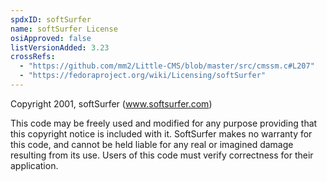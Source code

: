 ```yaml
---
spdxID: softSurfer
name: softSurfer License
osiApproved: false
listVersionAdded: 3.23
crossRefs: 
  - "https://github.com/mm2/Little-CMS/blob/master/src/cmssm.c#L207"
  - "https://fedoraproject.org/wiki/Licensing/softSurfer"
---
```


Copyright 2001, softSurfer (www.softsurfer.com)

This code may be freely used and modified for any purpose providing that this copyright notice is included with it. SoftSurfer makes no warranty for this code, and cannot be held liable for any real or imagined damage resulting from its use. Users of this code must verify correctness for their application.
